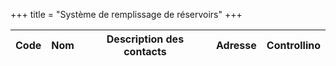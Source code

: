 +++
title = "Système de remplissage de réservoirs"
+++

Code|Nom|Description des contacts|Adresse|Controllino
|---|---|---|---|---|

